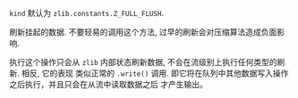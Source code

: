 <!-- YAML
added: v0.5.8
-->

`kind` 默认为 `zlib.constants.Z_FULL_FLUSH`.

刷新挂起的数据. 不要轻易的调用这个方法, 过早的刷新会对压缩算法造成负面影响.

执行这个操作只会从 `zlib` 内部状态刷新数据, 不会在流级别上执行任何类型的刷新. 相反, 它的表现
类似正常的 `.write()` 调用. 即它将在队列中其他数据写入操作之后执行，并且只会在从流中读取数据之后
才产生输出。
